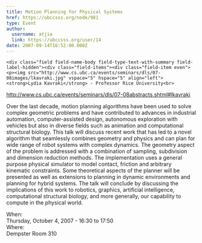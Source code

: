 ```yaml
---
title: Motion Planning for Physical Systems 
href: https://ubccsss.org/node/981
type: Event
author:
  username: atjia
  link: https://ubccsss.org/user/14
date: 2007-09-14T16:52:00.000Z
---
```



    <div class="field field-name-body field-type-text-with-summary field-label-hidden"><div class="field-items"><div class="field-item even"><p><img src="http://www.cs.ubc.ca/events/seminars/dls/07-08images/lkavraki.jpg" vspace="5" hspace="5" align="left"><strong>Lydia Kavraki</strong> - Professor Rice University<br>
<a href="http://www.cs.ubc.ca/events/seminars/dls/07-08abstracts.shtml#lkavraki">http://www.cs.ubc.ca/events/seminars/dls/07-08abstracts.shtml#lkavraki</a></p>
<p>Over the last decade, motion planning algorithms have been used to solve complex geometric problems and have contributed to advances in industrial automation, computer-assisted design, autonomous exploration with vehicles but also in diverse fields such as animation and computational structural biology. This talk will discuss recent work that has led to a novel algorithm that seamlessly combines geometry and physics and can plan for wide range of robot systems with complex dynamics. The geometry aspect of the problem is addressed with a combination of sampling, subdivision and dimension reduction methods. The implementation uses a general purpose physical simulator to model contact, friction and arbitrary kinematic constraints. Some theoretical aspects of the planner will be presented as well as extensions to planning in dynamic environments and planning for hybrid systems. The talk will conclude by discussing the implications of this work to robotics, graphics, artificial intelligence, computational structural biology, and more generally, our capability to compute in the physical world.</p>
<!--break--></div></div></div><div class="field field-name-field-dates field-type-datetime field-label-above"><div class="field-label">When:&#xA0;</div><div class="field-items"><div class="field-item even"><span class="date-display-single">Thursday, October 4, 2007 - <span class="date-display-range"><span class="date-display-start">16:30</span> to <span class="date-display-end">17:50</span></span></span></div></div></div><div class="field field-name-field-location field-type-text field-label-above"><div class="field-label">Where:&#xA0;</div><div class="field-items"><div class="field-item even">Dempster Room 310</div></div></div>    <footer>
          </footer>
    